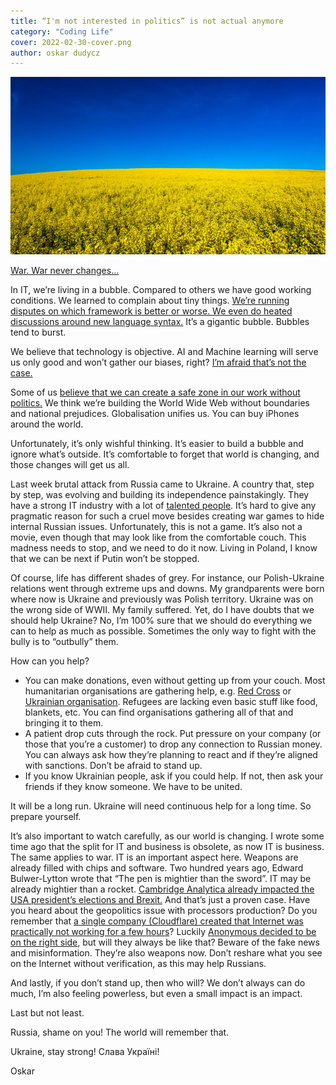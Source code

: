 ```yaml
---
title: “I'm not interested in politics” is not actual anymore
category: "Coding Life"
cover: 2022-02-30-cover.png
author: oskar dudycz
---
```


![cover](2022-02-30-cover.png)

[War. War never changes…](https://www.youtube.com/watch?v=C2Pt-LnQ2po)

In IT, we’re living in a bubble. Compared to others we have good working conditions. We learned to complain about tiny things. [We’re running disputes on which framework is better or worse. We even do heated discussions around new language syntax.](https://github.com/dotnet/csharplang/discussions/5735) It’s a gigantic bubble. Bubbles tend to burst.

We believe that technology is objective. AI and Machine learning will serve us only good and won’t gather our biases, right? [I’m afraid that’s not the case.](/en/computer_says_no_we_may_have_an_issue_with_ai_soon/)

Some of us [believe that we can create a safe zone in our work without politics.](https://www.theverge.com/2021/4/27/22406673/basecamp-political-speech-policy-controversy) We think we’re building the World Wide Web without boundaries and national prejudices. Globalisation unifies us. You can buy iPhones around the world.

Unfortunately, it’s only wishful thinking. It’s easier to build a bubble and ignore what’s outside. It’s comfortable to forget that world is changing, and those changes will get us all.

Last week brutal attack from Russia came to Ukraine. A country that, step by step, was evolving and building its independence painstakingly. They have a strong IT industry with a lot of [talented people](https://twitter.com/biofsphere/status/1498085717628624898). It’s hard to give any pragmatic reason for such a cruel move besides creating war games to hide internal Russian issues. Unfortunately, this is not a game. It’s also not a movie, even though that may look like from the comfortable couch. This madness needs to stop, and we need to do it now. Living in Poland, I know that we can be next if Putin won’t be stopped.

Of course, life has different shades of grey. For instance, our Polish-Ukraine relations went through extreme ups and downs. My grandparents were born where now is Ukraine and previously was Polish territory. Ukraine was on the wrong side of WWII. My family suffered. Yet, do I have doubts that we should help Ukraine? No, I’m 100% sure that we should do everything we can to help as much as possible. Sometimes the only way to fight with the bully is to “outbully” them.

How can you help?

- You can make donations, even without getting up from your couch. Most humanitarian organisations are gathering help, e.g. [Red Cross](https://www.icrc.org/en/donate/ukraine) or [Ukrainian organisation](https://savelife.in.ua/en/donate/). Refugees are lacking even basic stuff like food, blankets, etc. You can find organisations gathering all of that and bringing it to them.
- A patient drop cuts through the rock. Put pressure on your company (or those that you’re a customer) to drop any connection to Russian money. You can always ask how they’re planning to react and if they’re aligned with sanctions. Don’t be afraid to stand up.
- If you know Ukrainian people, ask if you could help. If not, then ask your friends if they know someone. We have to be united.

It will be a long run. Ukraine will need continuous help for a long time. So prepare yourself.

It’s also important to watch carefully, as our world is changing. I wrote some time ago that the split for IT and business is obsolete, as now IT is business. The same applies to war. IT is an important aspect here. Weapons are already filled with chips and software. Two hundred years ago, Edward Bulwer-Lytton wrote that “The pen is mightier than the sword”. IT may be already mightier than a rocket. [Cambridge Analytica already impacted the USA president’s elections and Brexit.](https://en.wikipedia.org/wiki/Facebook%E2%80%93Cambridge_Analytica_data_scandal) And that’s just a proven case. Have you heard about the geopolitics issue with processors production? Do you remember that [a single company (Cloudflare) created that Internet was practically not working for a few hours](https://blog.cloudflare.com/a-byzantine-failure-in-the-real-world/)? Luckily [Anonymous decided to be on the right side](https://t.co/Kwy96lU2Kw), but will they always be like that? Beware of the fake news and misinformation. They’re also weapons now. Don’t reshare what you see on the Internet without verification, as this may help Russians.

And lastly, if you don’t stand up, then who will? We don’t always can do much, I’m also feeling powerless, but even a small impact is an impact.

Last but not least.

Russia, shame on you! The world will remember that.

Ukraine, stay strong! Слава Україні!

Oskar